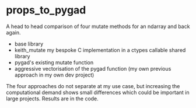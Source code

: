 # props_to_pygad
A head to head comparison of four mutate methods for an ndarray and back again.

 - base library
 - keith_mutate my bespoke C implementation in a ctypes callable shared library
 - pygad's existing mutate function
 - aggressive vectorisation of the pygad function (my own previous approach in my own dev project)
 
 The four approaches do not separate at my use case, but increasing the computational demand shows small differences which could be important in large projects.
 Results are in the code.
